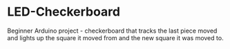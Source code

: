 # LED-Checkerboard
Beginner Arduino project - checkerboard that tracks the last piece moved and lights up the square it moved from and the new square it was moved to.

